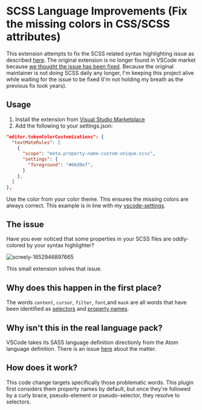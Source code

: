 # SCSS Language Improvements (Fix the missing colors in CSS/SCSS attributes)

This extension attempts to fix the SCSS related syntax highlighting issue as described [here](https://github.com/atom/language-sass/issues/226#issuecomment-1129938430). The original extension is no longer found in VSCode market because [we thought the issue has been fixed](https://github.com/cssinate/scss-language-improvements/issues/3#issuecomment-1129960092). Because the original maintainer is not doing SCSS daily any longer, I'm keeping this project alive while waiting for the issue to be fixed (I'm not holding my breath as the previous fix took years).

## Usage

1. Install the extension from [Visual Studio Marketplace](https://marketplace.visualstudio.com/items?itemName=ronilaukkarinen.scss-language-improvements)
2. Add the following to your settings.json:

```json
"editor.tokenColorCustomizations": {
  "textMateRules": [
    {        
      "scope": "meta.property-name-custom-unique.scss",
      "settings": {
        "foreground": "#66d9ef",
      }
    },
  ]
},
```

Use the color from your color theme. This ensures the missing colors are always correct. This example is in line with my [vscode-settings](https://github.com/ronilaukkarinen/vscode-settings).

## The issue

Have you ever noticed that some properties in your SCSS files are oddly-colored by your syntax highlighter?

![screely-1652946897665](https://user-images.githubusercontent.com/1534150/169242570-6e9042a3-ac20-466a-81d8-c400c35de1a8.png)

This small extension solves that issue.

## Why does this happen in the first place?

The words `content`, `cursor`, `filter`, `font`,and `mask` are all words that have been identified as [selectors](https://github.com/atom/language-css/blob/master/grammars/css.cson#L2056) and [property names](https://github.com/atom/language-css/blob/master/grammars/css.cson#L1488).

## Why isn't this in the real language pack?

VSCode takes its SASS language definition directionly from the Atom language definition. There is an issue [here](https://github.com/atom/language-sass/issues/226) about the matter.

## How does it work?

This code change targets specifically those problematic words. This plugin first considers them property names by default, but once they're followed by a curly brace, pseudo-element or pseudo-selector, they resolve to selectors.
